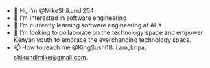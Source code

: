 - 👋 Hi, I’m @MikeShikundi254
- 👀 I’m interested in software engineering 
- 🌱 I’m currently learning software engineering at ALX
- 💞️ I’m looking to collaborate on the technology space and empower Kenyan youth to embrace the everchanging technology space.
- 📫 How to reach me @KingSushi18, i.am_kripa, shikundimike@gmail.com.

<!---
MikeShikundi254/MikeShikundi254 is a ✨ special ✨ repository because its `README.md` (this file) appears on your GitHub profile.
You can click the Preview link to take a look at your changes.
--->
